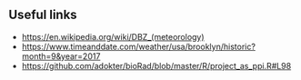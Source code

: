 ## Useful links

- https://en.wikipedia.org/wiki/DBZ_(meteorology)
- https://www.timeanddate.com/weather/usa/brooklyn/historic?month=9&year=2017
- https://github.com/adokter/bioRad/blob/master/R/project_as_ppi.R#L98

